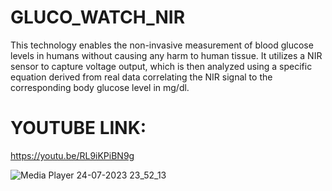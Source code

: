 # GLUCO_WATCH_NIR
This technology enables the non-invasive measurement of blood glucose levels in humans without causing any harm to human tissue. It utilizes a NIR sensor to capture
voltage output, which is then analyzed using a specific equation derived from real data correlating the NIR signal to
the corresponding body glucose level in mg/dl.
# YOUTUBE LINK: 
https://youtu.be/RL9iKPiBN9g

![Media Player 24-07-2023 23_52_13](https://github.com/Rashmi-Ranjan-jena/GLUCO_WATCH_NIR/assets/78481308/a5086a66-cbb7-447e-9f7d-9114027ce444)
